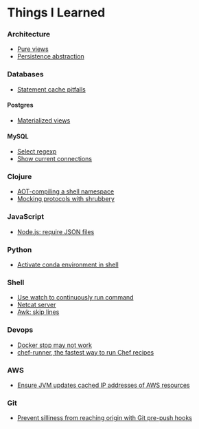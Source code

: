 Things I Learned
================


### Architecture

* [Pure views](https://github.com/jstaffans/til/blob/master/architecture/pure_views.md)
* [Persistence abstraction](https://github.com/jstaffans/til/blob/master/architecture/persistence_abstraction.md)

### Databases 

* [Statement cache pitfalls](https://github.com/jstaffans/til/blob/master/db/statement_cache_pitfalls.md)

#### Postgres

* [Materialized views](https://github.com/jstaffans/til/blob/master/postgres/materialized_views.md)

#### MySQL 

* [Select regexp](https://github.com/jstaffans/til/blob/master/mysql/select_regexp.md)
* [Show current connections](https://github.com/jstaffans/til/blob/master/mysql/connections.md)

### Clojure

* [AOT-compiling a shell namespace](https://github.com/jstaffans/til/blob/master/clojure/aot_shell.md)
* [Mocking protocols with shrubbery](https://github.com/jstaffans/til/blob/master/clojure/shrubbery_mocks.md)

### JavaScript

* [Node.js: require JSON files](https://github.com/jstaffans/til/blob/master/js/require_json.md)

### Python 

* [Activate conda environment in shell](https://github.com/jstaffans/til/blob/master/python/conda_workon.md)

### Shell

* [Use watch to continuously run command](https://github.com/jstaffans/til/blob/master/shell/watch.md)
* [Netcat server](https://github.com/jstaffans/til/blob/master/shell/netcat_server.md)
* [Awk: skip lines](https://github.com/jstaffans/til/blob/master/shell/awk_skip_lines.md)

### Devops

* [Docker stop may not work](https://github.com/jstaffans/til/blob/master/devops/docker_stop.md)
* [chef-runner, the fastest way to run Chef recipes](https://github.com/jstaffans/til/blob/master/devops/chef-runner.md)

### AWS 

* [Ensure JVM updates cached IP addresses of AWS resources](https://github.com/jstaffans/til/blob/master/aws/refresh_ips.md)

### Git

* [Prevent silliness from reaching origin with Git pre-push hooks](https://github.com/jstaffans/til/blob/master/git/pre_push_hooks.md)

